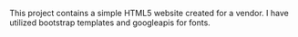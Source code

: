 This project contains a simple HTML5 website created for a vendor. I have utilized bootstrap templates and googleapis for fonts.
